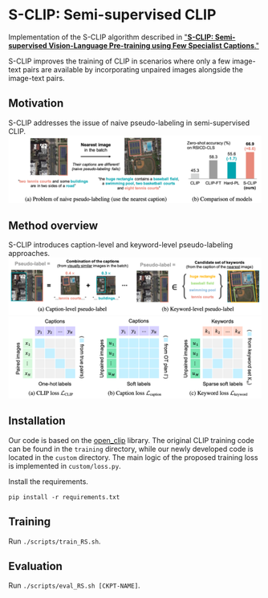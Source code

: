 # S-CLIP: Semi-supervised CLIP

Implementation of the S-CLIP algorithm described in
["**S-CLIP: Semi-supervised Vision-Language Pre-training using Few Specialist Captions**."]()

S-CLIP improves the training of CLIP in scenarios where only a few image-text pairs are available
by incorporating unpaired images alongside the image-text pairs.

## Motivation
S-CLIP addresses the issue of naive pseudo-labeling in semi-supervised CLIP.
![plot](./assets/figure_1.png)

## Method overview
S-CLIP introduces caption-level and keyword-level pseudo-labeling approaches.
![plot](./assets/figure_2.png)
![plot](./assets/figure_3.png)

## Installation
Our code is based on the [open_clip](https://github.com/mlfoundations/open_clip) library.
The original CLIP training code can be found in the `training` directory,
while our newly developed code is located in the `custom` directory.
The main logic of the proposed training loss is implemented in `custom/loss.py`.

Install the requirements.
```
pip install -r requirements.txt
```

## Training
Run `./scripts/train_RS.sh`.

## Evaluation
Run `./scripts/eval_RS.sh [CKPT-NAME]`.
